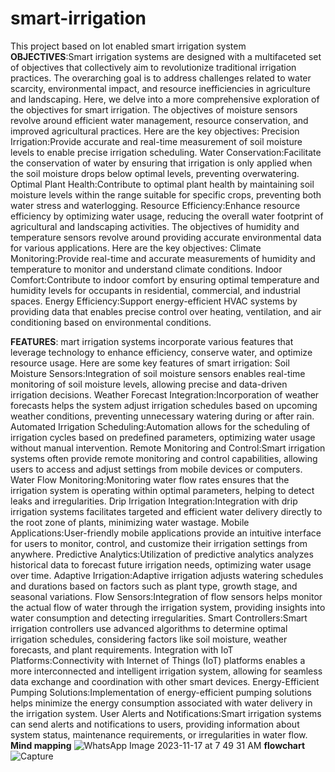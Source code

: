 # smart-irrigation
This project based on Iot enabled smart irrigation system
**OBJECTIVES**:Smart irrigation systems are designed with a multifaceted set of objectives that collectively aim to revolutionize traditional irrigation practices. The overarching goal is to address challenges related to water scarcity, environmental impact, and resource inefficiencies in agriculture and landscaping. Here, we delve into a more comprehensive exploration of the objectives for smart irrigation.
The objectives of moisture sensors revolve around efficient water management, resource conservation, and improved agricultural practices. Here are the key objectives:
Precision Irrigation:Provide accurate and real-time measurement of soil moisture levels to enable precise irrigation scheduling.
Water Conservation:Facilitate the conservation of water by ensuring that irrigation is only applied when the soil moisture drops below optimal levels, preventing overwatering.
Optimal Plant Health:Contribute to optimal plant health by maintaining soil moisture levels within the range suitable for specific crops, preventing both water stress and waterlogging.
Resource Efficiency:Enhance resource efficiency by optimizing water usage, reducing the overall water footprint of agricultural and landscaping activities.
The objectives of humidity and temperature sensors revolve around providing accurate environmental data for various applications. Here are the key objectives:
Climate Monitoring:Provide real-time and accurate measurements of humidity and temperature to monitor and understand climate conditions.
Indoor Comfort:Contribute to indoor comfort by ensuring optimal temperature and humidity levels for occupants in residential, commercial, and industrial spaces.
Energy Efficiency:Support energy-efficient HVAC systems by providing data that enables precise control over heating, ventilation, and air conditioning based on environmental conditions.

**FEATURES**:
mart irrigation systems incorporate various features that leverage technology to enhance efficiency, conserve water, and optimize resource usage. Here are some key features of smart irrigation:
Soil Moisture Sensors:Integration of soil moisture sensors enables real-time monitoring of soil moisture levels, allowing precise and data-driven irrigation decisions.
Weather Forecast Integration:Incorporation of weather forecasts helps the system adjust irrigation schedules based on upcoming weather conditions, preventing unnecessary watering during or after rain.
Automated Irrigation Scheduling:Automation allows for the scheduling of irrigation cycles based on predefined parameters, optimizing water usage without manual intervention.
Remote Monitoring and Control:Smart irrigation systems often provide remote monitoring and control capabilities, allowing users to access and adjust settings from mobile devices or computers.
Water Flow Monitoring:Monitoring water flow rates ensures that the irrigation system is operating within optimal parameters, helping to detect leaks and irregularities.
Drip Irrigation Integration:Integration with drip irrigation systems facilitates targeted and efficient water delivery directly to the root zone of plants, minimizing water wastage.
Mobile Applications:User-friendly mobile applications provide an intuitive interface for users to monitor, control, and customize their irrigation settings from anywhere.
Predictive Analytics:Utilization of predictive analytics analyzes historical data to forecast future irrigation needs, optimizing water usage over time.
Adaptive Irrigation:Adaptive irrigation adjusts watering schedules and durations based on factors such as plant type, growth stage, and seasonal variations.
Flow Sensors:Integration of flow sensors helps monitor the actual flow of water through the irrigation system, providing insights into water consumption and detecting irregularities.
Smart Controllers:Smart irrigation controllers use advanced algorithms to determine optimal irrigation schedules, considering factors like soil moisture, weather forecasts, and plant requirements.
Integration with IoT Platforms:Connectivity with Internet of Things (IoT) platforms enables a more interconnected and intelligent irrigation system, allowing for seamless data exchange and coordination with other smart devices.
Energy-Efficient Pumping Solutions:Implementation of energy-efficient pumping solutions helps minimize the energy consumption associated with water delivery in the irrigation system.
User Alerts and Notifications:Smart irrigation systems can send alerts and notifications to users, providing information about system status, maintenance requirements, or irregularities in water flow.
**Mind mapping**
![WhatsApp Image 2023-11-17 at 7 49 31 AM](https://github.com/Sandeshmathai/smart-irrigation/assets/149514171/c5758ea8-5c2d-4e53-853d-eddb3c8baf97)
**flowchart**
![Capture](https://github.com/Sandeshmathai/smart-irrigation/assets/149514171/be3126e8-01d5-4586-ac23-e40701c98d24)


